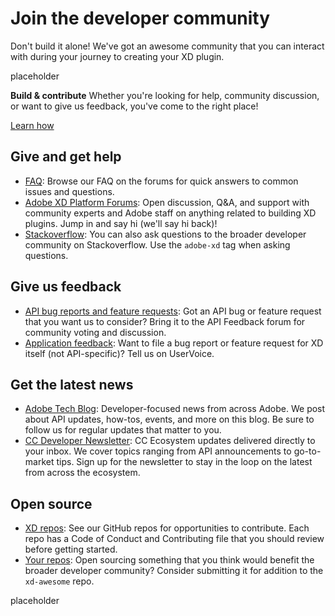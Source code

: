 # Join the developer community

Don't build it alone! We've got an awesome community that you can interact with during your journey to creating your XD plugin.

<object style="width: 100%" type="image/png" data="/images/devdays@3x.png">placeholder</object>

**Build & contribute**
Whether you're looking for help, community discussion, or want to give us feedback, you've come to the right place! 

[Learn how](CONTRIBUTING.md)

## Give and get help

- [FAQ](https://forums.adobexdplatform.com/c/xd/faq): Browse our FAQ on the forums for quick answers to common issues and questions.
- [Adobe XD Platform Forums](https://forums.adobexdplatform.com/): Open discussion, Q&A, and support with community experts and Adobe staff on anything related to building XD plugins. Jump in and say hi (we'll say hi back)!
- [Stackoverflow](https://stackoverflow.com/questions/tagged/adobe-xd): You can also ask questions to the broader developer community on Stackoverflow. Use the `adobe-xd` tag when asking questions.


## Give us feedback

- [API bug reports and feature requests](https://forums.adobexdplatform.com/c/api-feedback): Got an API bug or feature request that you want us to consider? Bring it to the API Feedback forum for community voting and discussion.
- [Application feedback](https://adobexd.uservoice.com/): Want to file a bug report or feature request for XD itself (not API-specific)? Tell us on UserVoice.



## Get the latest news

- [Adobe Tech Blog](https://medium.com/adobetech): Developer-focused news from across Adobe. We post about API updates, how-tos, events, and more on this blog. Be sure to follow us for regular updates that matter to you.
- [CC Developer Newsletter](https://www.adobe.com/subscription/ccdevnewsletter.html): CC Ecosystem updates delivered directly to your inbox. We cover topics ranging from API announcements to go-to-market tips. Sign up for the newsletter to stay in the loop on the latest from across the ecosystem.


## Open source

- [XD repos](https://github.com/AdobeXD): See our GitHub repos for opportunities to contribute. Each repo has a Code of Conduct and Contributing file that you should review before getting started.
- [Your repos](https://github.com/AdobeXD/xd-awesome): Open sourcing something that you think would benefit the broader developer community? Consider submitting it for addition to the `xd-awesome` repo.


<object style="width: 100%" type="image/png" data="/images/bottom@3x.png">placeholder</object>